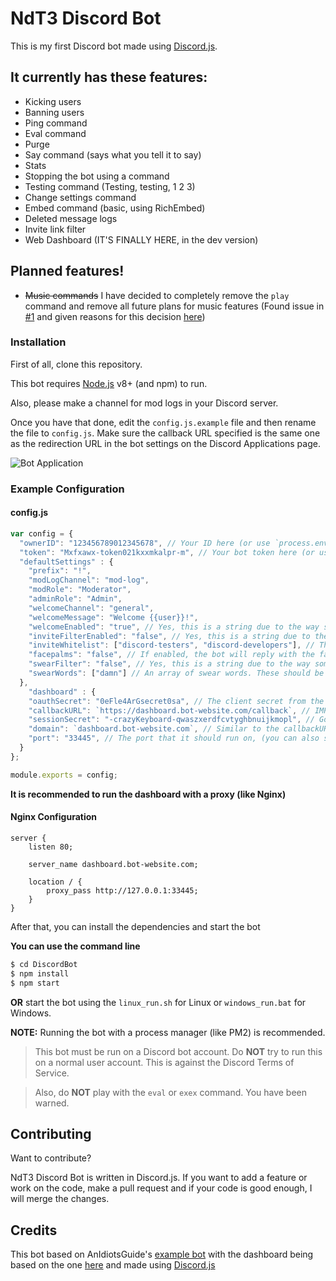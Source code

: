 # NdT3 Discord Bot

This is my first Discord bot made using [Discord.js](https://github.com/hydrabolt/discord.js).

## It currently has these features:
  - Kicking users
  - Banning users
  - Ping command
  - Eval command
  - Purge
  - Say command (says what you tell it to say)
  - Stats
  - Stopping the bot using a command
  - Testing command (Testing, testing, 1 2 3)
  - Change settings command
  - Embed command (basic, using RichEmbed)
  - Deleted message logs
  - Invite link filter
  - Web Dashboard (IT'S FINALLY HERE, in the dev version)

## Planned features!

  - ~~Music commands~~ I have decided to completely remove the `play` command and remove all future plans for music features (Found issue in [#1](https://github.com/NdT3Development/DiscordBot/issues/1) and given reasons for this decision [here](https://github.com/NdT3Development/DiscordBot/projects/1#card-4201008))

### Installation
First of all, clone this repository.

This bot requires [Node.js](https://nodejs.org/) v8+ (and npm) to run.

Also, please make a channel for mod logs in your Discord server.

Once you have that done, edit the `config.js.example` file and then rename the file to `config.js`. Make sure the callback URL specified is the same one as the redirection URL in the bot settings on the Discord Applications page.

![Bot Application](https://i.imgur.com/sechKvg.png)

### Example Configuration

#### config.js

```javascript
var config = {
  "ownerID": "123456789012345678", // Your ID here (or use `process.env.OWNERID`)
  "token": "Mxfxawx-token021kxxmkalpr-m", // Your bot token here (or use `process.env.TOKEN`)
  "defaultSettings" : {
    "prefix": "!",
    "modLogChannel": "mod-log",
    "modRole": "Moderator",
    "adminRole": "Admin",
    "welcomeChannel": "general",
    "welcomeMessage": "Welcome {{user}}!",
    "welcomeEnabled": "true", // Yes, this is a string due to the way some things in the code work
    "inviteFilterEnabled": "false", // Yes, this is a string due to the way some things in the code work
    "inviteWhitelist": ["discord-testers", "discord-developers"], // This can be changed, these are just defaults as an example
    "facepalms": "false", // If enabled, the bot will reply with the facepalm emoji whenever a message contains 'facepalm'. (And yes, this is a string due to the way some things in the code work)
    "swearFilter": "false", // Yes, this is a string due to the way some things in the code work
    "swearWords": ["damn"] // An array of swear words. These should be lowercase. (of course, I have not included much for certain reasons...)
  },
    "dashboard" : {
    "oauthSecret": "0eFle4ArGsecret0sa", // The client secret from the Discord bot page, (you can also store this in an environmental variable)
    "callbackURL": `https://dashboard.bot-website.com/callback`, // IMPORTANT: Replace {{DOMAIN_NAME}} with the domain name of the server the bot is hosted on
    "sessionSecret": "-crazyKeyboard-qwaszxerdfcvtyghbnuijkmopl", // Go crazy on the keyboard here, this is used as a session secret, (you can also store this in an environmental variable)
    "domain": `dashboard.bot-website.com`, // Similar to the callbackURL above but this is without the protocol
    "port": "33445", // The port that it should run on, (you can also store this in an environmental variable)
  }
};

module.exports = config;
```

**It is recommended to run the dashboard with a proxy (like Nginx)**

#### Nginx Configuration

```
server {
    listen 80;

    server_name dashboard.bot-website.com;

    location / {
        proxy_pass http://127.0.0.1:33445;
    }
}
```

After that, you can install the dependencies and start the bot

**You can use the command line**
```sh
$ cd DiscordBot
$ npm install
$ npm start
```
**OR** start the bot using the `linux_run.sh` for Linux or `windows_run.bat` for Windows.

**NOTE:** Running the bot with a process manager (like PM2) is recommended.

>This bot must be run on a Discord bot account. Do __NOT__ try to run this on a normal user account. This is against the Discord Terms of Service.

>Also, do __NOT__ play with the `eval` or `exex` command. You have been warned.

## Contributing

Want to contribute?

NdT3 Discord Bot is written in Discord.js. If you want to add a feature or work on the code, make a pull request and if your code is good enough, I will merge the changes.

## Credits

This bot based on AnIdiotsGuide's [example bot](https://github.com/An-Idiots-Guide/guidebot) with the dashboard being based on the one [here](https://idiots-dashboard.glitch.me/) and made using [Discord.js](https://github.com/hydrabolt/discord.js)

